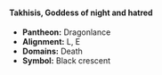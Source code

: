 #### Takhisis, Goddess of night and hatred
- **Pantheon:** Dragonlance
- **Alignment:** L, E
- **Domains:** Death
- **Symbol:** Black crescent
